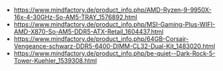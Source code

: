 - https://www.mindfactory.de/product_info.php/AMD-Ryzen-9-9950X-16x-4-30GHz-So-AM5-TRAY_1576892.html
- https://www.mindfactory.de/product_info.php/MSI-Gaming-Plus-WIFI-AMD-X870-So-AM5-DDR5-ATX-Retail_1604437.html
- https://www.mindfactory.de/product_info.php/64GB-Corsair-Vengeance-schwarz-DDR5-6400-DIMM-CL32-Dual-Kit_1483020.html
- https://www.mindfactory.de/product_info.php/be-quiet--Dark-Rock-5-Tower-Kuehler_1539308.html

